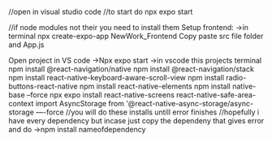 //open in visual studio code
//to start do
npx expo start

//if node modules not their you need to install them 
Setup frontend:
->in terminal
npx create-expo-app NewWork_Frontend
Copy paste src file folder  and App.js


Open project in VS code
->Npx expo start ->in vscode this projects terminal
npm install @react-navigation/native
 npm install @react-navigation/stack
npm install react-native-keyboard-aware-scroll-view
npm install radio-buttons-react-native
npm install react-native-elements 
npm install native-base –force
npx expo install react-native-screens react-native-safe-area-context
import AsyncStorage from '@react-native-async-storage/async-storage —-force
//you will do these installs untill error finishes 
//hopefully i have every dependency but incase just copy the dependeny that gives error and do ->npm install nameofdependency